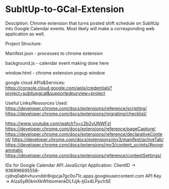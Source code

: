 # SubItUp-to-GCal-Extension
Desciption: Chrome extension that turns posted shift schedule on SubItUp into Google Calendar events.
Most likely will make a corresponding web application as well. 

Project Structure:

Manifest.json - processes to chrome extension

background.js - calendar event making done here

window.html - chrome extension popup window

google cloud APIs&Services:
https://console.cloud.google.com/apis/credentials?project=subitupgcal&supportedpurview=project

Useful Links/Resources Used:
https://developer.chrome.com/docs/extensions/reference/scripting/
https://developer.chrome.com/docs/extensions/migrating/checklist/

https://www.youtube.com/watch?v=c2b2yUNWFzI
https://developer.chrome.com/docs/extensions/reference/pageCapture/
https://developer.chrome.com/docs/extensions/reference/declarativeContent/
https://developer.chrome.com/docs/extensions/mv3/manifest/activeTab/
https://developer.chrome.com/docs/extensions/mv3/content_scripts/#programmatic 
https://developer.chrome.com/docs/extensions/reference/contentSettings/

IDs for Google Calendar API JavaScript Application: 
ClientID -> 936996695558-cjdnq0abhvhuvnddr8njpcja7gc0o71c.apps.googleusercontent.com
API Key -> AIzaSyB0kmXkWhbomenkDLfJjA-ljGx4LPpchSE
